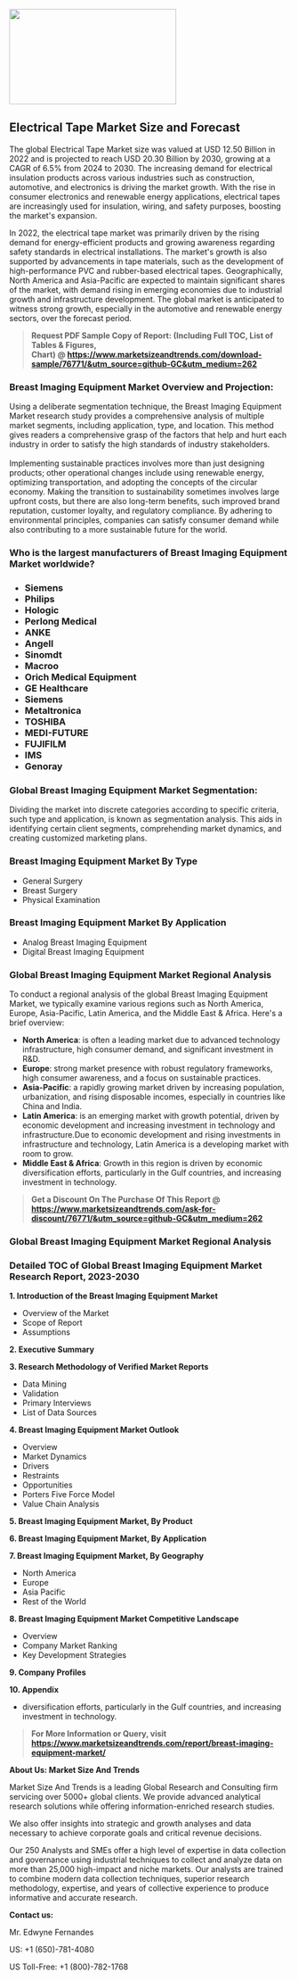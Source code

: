 <p><img class="alignnone size-medium wp-image-20088" src="https://ffe5etoiles.com/wp-content/uploads/2024/12/MST1-300x171.png" alt="" width="300" height="171" /></p><h2>Electrical Tape Market Size and Forecast</h2><p>The global Electrical Tape Market size was valued at USD 12.50 Billion in 2022 and is projected to reach USD 20.30 Billion by 2030, growing at a CAGR of 6.5% from 2024 to 2030. The increasing demand for electrical insulation products across various industries such as construction, automotive, and electronics is driving the market growth. With the rise in consumer electronics and renewable energy applications, electrical tapes are increasingly used for insulation, wiring, and safety purposes, boosting the market's expansion.</p><p>In 2022, the electrical tape market was primarily driven by the rising demand for energy-efficient products and growing awareness regarding safety standards in electrical installations. The market's growth is also supported by advancements in tape materials, such as the development of high-performance PVC and rubber-based electrical tapes. Geographically, North America and Asia-Pacific are expected to maintain significant shares of the market, with demand rising in emerging economies due to industrial growth and infrastructure development. The global market is anticipated to witness strong growth, especially in the automotive and renewable energy sectors, over the forecast period.</p></p><blockquote id="" class=""><strong>Request PDF Sample Copy of Report: (Including Full TOC, List of Tables &amp; Figures, Chart)&nbsp;@&nbsp;<strong><a href="https://www.marketsizeandtrends.com/download-sample/76771/&utm_source=github-GC&utm_medium=262" target="_blank">https://www.marketsizeandtrends.com/download-sample/76771/&utm_source=github-GC&utm_medium=262</a></strong></strong></blockquote><h3 id="" class="">Breast Imaging Equipment Market&nbsp;Overview and Projection:</h3><p id="" class="">Using a deliberate segmentation technique, the Breast Imaging Equipment Market research study provides a comprehensive analysis of multiple market segments, including application, type, and location. This method gives readers a comprehensive grasp of the factors that help and hurt each industry in order to satisfy the high standards of industry stakeholders. <br /> <br />Implementing sustainable practices involves more than just designing products; other operational changes include using renewable energy, optimizing transportation, and adopting the concepts of the circular economy. Making the transition to sustainability sometimes involves large upfront costs, but there are also long-term benefits, such improved brand reputation, customer loyalty, and regulatory compliance. By adhering to environmental principles, companies can satisfy consumer demand while also contributing to a more sustainable future for the world.</p><h3 id="" class="">Who is the largest manufacturers of&nbsp;Breast Imaging Equipment Market worldwide?</h3><h3 class=""><p><ul><li>Siemens </li><li> Philips </li><li> Hologic </li><li> Perlong Medical </li><li> ANKE </li><li> Angell </li><li> Sinomdt </li><li> Macroo </li><li> Orich Medical Equipment </li><li> GE Healthcare </li><li> Siemens </li><li> Metaltronica </li><li> TOSHIBA </li><li> MEDI-FUTURE </li><li> FUJIFILM </li><li> IMS </li><li> Genoray</li></ul></p></h3><h3 id="" class="">Global&nbsp;Breast Imaging Equipment Market Segmentation:</h3><p id="" class="">Dividing the market into discrete categories according to specific criteria, such type and application, is known as segmentation analysis. This aids in identifying certain client segments, comprehending market dynamics, and creating customized marketing plans.</p><h3 id="" class="">Breast Imaging Equipment Market&nbsp;By Type</h3><p><p><ul><li>General Surgery</li><li> Breast Surgery</li><li> Physical Examination</p></li></ul></p></p><h3 id="" class="">Breast Imaging Equipment Market&nbsp;By Application</h3><p class=""><p><ul><li>Analog Breast Imaging Equipment</li><li> Digital Breast Imaging Equipment</li></ul></p></p><h3 id="" class="">Global Breast Imaging Equipment Market Regional Analysis</h3><p id="" class="">To conduct a regional analysis of the global Breast Imaging Equipment Market, we typically examine various regions such as North America, Europe, Asia-Pacific, Latin America, and the Middle East &amp; Africa. Here's a brief overview:</p><ul><li><strong>North America</strong>: is often a leading market due to advanced technology infrastructure, high consumer demand, and significant investment in R&amp;D.</li><li><strong>Europe</strong>: strong market presence with robust regulatory frameworks, high consumer awareness, and a focus on sustainable practices.</li><li><strong>Asia-Pacific</strong>: a rapidly growing market driven by increasing population, urbanization, and rising disposable incomes, especially in countries like China and India.</li><li><strong>Latin America</strong>: is an emerging market with growth potential, driven by economic development and increasing investment in technology and infrastructure.Due to economic development and rising investments in infrastructure and technology, Latin America is a developing market with room to grow.</li><li><strong>Middle East &amp; Africa</strong>: Growth in this region is driven by economic diversification efforts, particularly in the Gulf countries, and increasing investment in technology.</li></ul><blockquote id="" class=""><strong>Get a Discount On The Purchase Of This Report @ <strong><a href="https://www.marketsizeandtrends.com/ask-for-discount/76771/&utm_source=github-GC&utm_medium=262" target="_blank">https://www.marketsizeandtrends.com/ask-for-discount/76771/&utm_source=github-GC&utm_medium=262</a></strong></strong></blockquote><h3 id="" class="">Global Breast Imaging Equipment Market Regional Analysis</h3><h3 id="" class="">Detailed TOC of Global Breast Imaging Equipment Market Research Report, 2023-2030</h3><p id="" class=""><strong>1. Introduction of the Breast Imaging Equipment Market</strong></p><ul><li>Overview of the Market</li><li>Scope of Report</li><li>Assumptions</li></ul><p id="" class=""><strong>2. Executive Summary</strong></p><p id="" class=""><strong>3. Research Methodology of Verified Market Reports</strong></p><ul><li>Data Mining</li><li>Validation</li><li>Primary Interviews</li><li>List of Data Sources</li></ul><p id="" class=""><strong>4. Breast Imaging Equipment Market Outlook</strong></p><ul><li>Overview</li><li>Market Dynamics</li><li>Drivers</li><li>Restraints</li><li>Opportunities</li><li>Porters Five Force Model</li><li>Value Chain Analysis</li></ul><p id="" class=""><strong>5. Breast Imaging Equipment Market, By Product</strong></p><p id="" class=""><strong>6. Breast Imaging Equipment Market, By Application</strong></p><p id="" class=""><strong>7. Breast Imaging Equipment Market, By Geography</strong></p><ul><li>North America</li><li>Europe</li><li>Asia Pacific</li><li>Rest of the World</li></ul><p id="" class=""><strong>8. Breast Imaging Equipment Market Competitive Landscape</strong></p><ul><li>Overview</li><li>Company Market Ranking</li><li>Key Development Strategies</li></ul><p id="" class=""><strong>9. Company Profiles</strong></p><p id="" class=""><strong>10. Appendix</strong></p><ul><li>diversification efforts, particularly in the Gulf countries, and increasing investment in technology.</li></ul><blockquote id="" class=""><strong>For More Information or Query, visit <strong><strong><a href="https://www.marketsizeandtrends.com/report/breast-imaging-equipment-market/" target="_blank">https://www.marketsizeandtrends.com/report/breast-imaging-equipment-market/</a></strong></strong></strong></blockquote><p id="" class=""><strong>About Us: Market Size And Trends</strong></p><p id="" class="">Market Size And Trends is a leading Global Research and Consulting firm servicing over 5000+ global clients. We provide advanced analytical research solutions while offering information-enriched research studies.</p><p id="" class="">We also offer insights into strategic and growth analyses and data necessary to achieve corporate goals and critical revenue decisions.</p><p id="" class="">Our 250 Analysts and SMEs offer a high level of expertise in data collection and governance using industrial techniques to collect and analyze data on more than 25,000 high-impact and niche markets. Our analysts are trained to combine modern data collection techniques, superior research methodology, expertise, and years of collective experience to produce informative and accurate research.</p><p id="" class=""><strong>Contact us:</strong></p><p id="" class="">Mr. Edwyne Fernandes</p><p id="" class="">US: +1 (650)-781-4080</p><p id="" class="">US Toll-Free: +1 (800)-782-1768</p>
